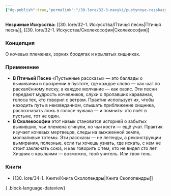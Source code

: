 ```yaml
---
{"dg-publish":true,"permalink":"/30-lore/32-3-navyki/pustynnye-rasskazy/","tags":["незримое/навык"]}
---
```


**Незримые Искусства:** [[30. lore/32-1. Искусства/Птичья песнь\|Птичья песнь]], [[30. lore/32-1. Искусства/Сколекософия\|Сколекософия]]
### Концепция
О кочевых племенах, зорких бродягах и крылатых хищниках.
### Применение
- **В Птичьей Песне** «Пустынные рассказы» — это баллады о выживании и прозрении в пустоте, где каждое слово — как шаг по раскалённому песку, а каждое молчание — как оазис. Эти песни передают мудрость кочевников, слухи о пропавших караванах, голоса тех, кто говорил с ветром. Практик использует их, чтобы находить путь в неизведанном, слышать приближение хищника, распознавать ложь в голосе чужака — и помнить: кто поёт в пустыне, тот не один.
- **В Сколекософии** этот навык становится историей о забытых выживших, чьи племена сгинули, но чьи кости — ещё учат. Практик изучает кочевых мертвецов, следы на выжженной земле, молчаливые тотемы. Эти рассказы — не легенды, а реконструкции вымирания, полезные, если ты хочешь узнать, где искать, с кем не стоит заключать союз, и как говорить с тем, кто не видел сто лет. Хищник с крыльями — возможно, твой учитель. Или твоя тень.
### Книги
- [[30. lore/34-1. Книги/Книга Сколопендры\|Книга Сколопендры]]

{ .block-language-dataview}
